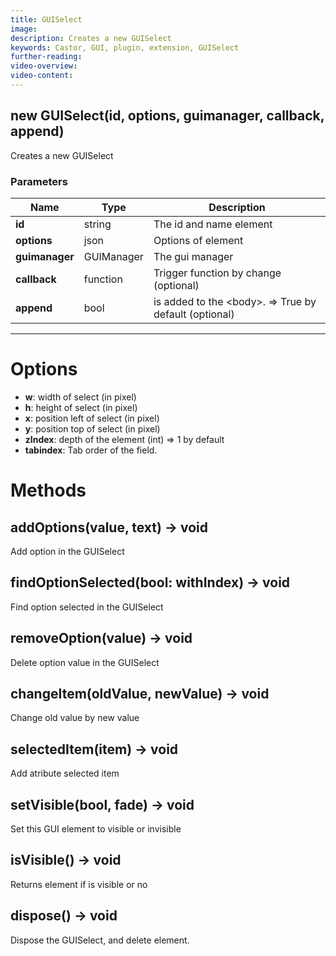 ```yaml
---
title: GUISelect
image:  
description: Creates a new GUISelect
keywords: Castor, GUI, plugin, extension, GUISelect
further-reading:
video-overview: 
video-content:
---
```


## new GUISelect(id, options, guimanager, callback, append)
Creates a new GUISelect

### Parameters
Name | Type | Description
---|---|---
**id** | string | The id and name element
**options** | json | Options of element
**guimanager** | GUIManager | The gui manager
**callback** | function | Trigger function by change (optional)
**append** | bool | is added to the &lt;body&gt;. =&gt; True by default (optional)
---

# Options

* **w**: width of select (in pixel)
* **h**: height of select (in pixel)
* **x**: position left of select (in pixel)
* **y**: position top of select (in pixel)
* **zIndex**: depth of the element (int) =&gt; 1 by default
* **tabindex**: Tab order of the field.

# Methods

## addOptions(value, text) → void
Add option in the GUISelect

## findOptionSelected(bool: withIndex) → void
Find option selected in the GUISelect

## removeOption(value) → void
Delete option value in the GUISelect

## changeItem(oldValue, newValue) → void
Change old value by new value

## selectedItem(item) → void
Add atribute selected item

## setVisible(bool, fade) → void
Set this GUI element to visible or invisible

## isVisible() → void
Returns element if is visible or no

## dispose() → void
Dispose the GUISelect, and delete element.
